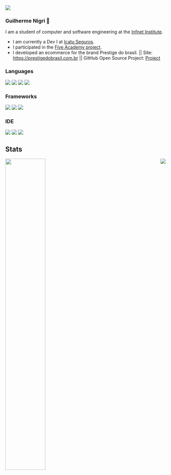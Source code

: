[<img src="https://img.shields.io/badge/linkedin-%230077B5.svg?&style=for-the-badge&logo=linkedin&logoColor=white" />](https://www.linkedin.com/in/guilherme-tofic-nigri-000817186/)

### Guilherme Nigri 👋
I am a student of computer and software engineering at the <a href="https://www.infnet.edu.br/infnet/" target="_blank">Infnet Institute</a>.
- I am currently a Dev I at <a href="https://portal.icatuseguros.com.br/" target="_blank">Icatu Seguros</a>.
- I participated in the <a href="https://www.linkedin.com/company/five-academy/" target="_blank">Five Academy project</a>.
- I developed an ecommerce for the brand Prestige do brasil. || Site: <a href="https://prestigedobrasil.com.br" target="_blank">https://prestigedobrasil.com.br</a> || GitHub Open Source Project: <a href="https://github.com/GuiNigri/Ecommerce" target="_blank">Project</a>

### Languages
[<img src="https://img.shields.io/badge/C%23-239120?style=for-the-badge&logo=c-sharp&logoColor=white" />]()
[<img src="https://img.shields.io/badge/Kotlin-0095D5?&style=for-the-badge&logo=kotlin&logoColor=white" />]()
[<img src="https://img.shields.io/badge/Python-14354C?style=for-the-badge&logo=python&logoColor=white" />]()
[<img src="https://img.shields.io/badge/JavaScript-F7DF1E?style=for-the-badge&logo=javascript&logoColor=black" />]()

### Frameworks
[<img src="https://img.shields.io/badge/Microsoft-666666?style=for-the-badge&logo=microsoft&logoColor=white" />]()
[<img src="https://img.shields.io/badge/.NET-5C2D91?style=for-the-badge&logo=.net&logoColor=white" />]()
[<img src="https://img.shields.io/badge/NuGet-004880?style=for-the-badge&logo=nuget&logoColor=white" />]()

### IDE
[<img src="https://img.shields.io/badge/Visual_Studio_2019-5C2D91?style=for-the-badge&logo=visual%20studio&logoColor=white" />]()
[<img src="https://img.shields.io/badge/Visual_Studio_Code-0078D4?style=for-the-badge&logo=visual%20studio%20code&logoColor=white" />]()
[<img src="https://img.shields.io/badge/Eclipse-2C2255?style=for-the-badge&logo=eclipse&logoColor=white" />]()

## Stats

<a href="https://github.com/GuiNigri/github-readme-stats">
  <img width="50%" align="left" src="https://github-readme-stats.vercel.app/api?username=GuiNigri&count_private=true&show_icons=true&theme=radical&layout=compact" />
</a>
<a href="https://github.com/GuiNigri/github-readme-stats">
  <img align="right" src="https://github-readme-stats.vercel.app/api/top-langs/?username=GuiNigri&layout=compact&theme=radical&langs_count=8" />
</a>
